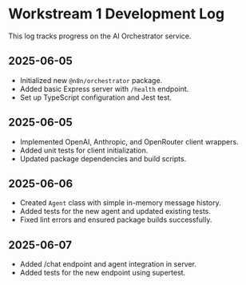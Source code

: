 # Workstream 1 Development Log

This log tracks progress on the AI Orchestrator service.

## 2025-06-05
- Initialized new `@n8n/orchestrator` package.
- Added basic Express server with `/health` endpoint.
- Set up TypeScript configuration and Jest test.

## 2025-06-05
- Implemented OpenAI, Anthropic, and OpenRouter client wrappers.
- Added unit tests for client initialization.
- Updated package dependencies and build scripts.

## 2025-06-06
- Created `Agent` class with simple in-memory message history.
- Added tests for the new agent and updated existing tests.
- Fixed lint errors and ensured package builds successfully.

## 2025-06-07
- Added /chat endpoint and agent integration in server.
- Added tests for the new endpoint using supertest.

